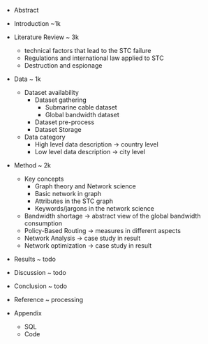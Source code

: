 * Abstract
* Introduction ~1k
* Literature Review ~ 3k
    * technical factors that lead to the STC failure
    * Regulations and international law applied to STC
    * Destruction and espionage
* Data ~ 1k
    * Dataset availability
        * Dataset gathering
            * Submarine cable dataset
            * Global bandwidth dataset
        * Dataset pre-process
        * Dataset Storage
    * Data category
        * High level data description -> country level
        * Low level data description -> city level 
* Method ~ 2k
    * Key concepts
        * Graph theory and Network science
        * Basic network in graph
        * Attributes in the STC graph
        * Keywords/jargons in the network science
    * Bandwidth shortage -> abstract view of the global bandwidth consumption
    * Policy-Based Routing -> measures in different aspects
    * Network Analysis -> case study in result
    * Network optimization -> case study in result

* Results ~ todo
* Discussion ~ todo
* Conclusion ~ todo
* Reference ~ processing
* Appendix
    * SQL
    * Code
    


